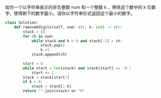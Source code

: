 给你一个以字符串表示的非负整数 num 和一个整数 k ，移除这个数中的 k 位数字，使得剩下的数字最小。请你以字符串形式返回这个最小的数字。


```py
class Solution:
    def removeKdigits(self, num: str, k: int) -> str:
        stack = []
        for ch in num:
            while stack and k > 0 and stack[-1] > ch:
                stack.pop()
                k-=1
            stack.append(ch)
        
        start = 0
        while start < len(stack) and stack[start] == '0':
            start += 1
        stack = stack[start:]
        if k > 0:
            stack = stack[:-k]
        return "".join(stack) or "0"
```
